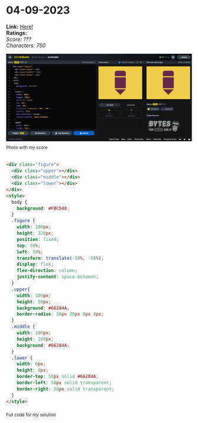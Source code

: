 # 04-09-2023

**Link:** [Here!](https://cssbattle.dev/play/eOEg01X9rCpMQnXpIIXs)
<br>
**Ratings:**
<br>
*Score: ???*
<br>
*Characters: 750*

![04-09-2023](/daily-targets/09-2023/04-09-2023/04-09-2023-solution.png)
<sub>Photo with my score</sub>
<br>
<br>

```html
<div class="figure">
  <div class="upper"></div>
  <div class="middle"></div>
  <div class="lower"></div>
</div>
<style>
  body {
    background: #F0CD48;
  }
  .figure {
    width: 100px;
    height: 220px;
    position: fixed;
    top: 50%;
    left: 50%;
    transform: translate(-50%, -50%);
    display: flex;
    flex-direction: column;
    justify-content: space-between;
  }
  .upper{
    width: 100px;
    height: 50px;
    background: #66284A;
    border-radius: 20px 20px 0px 0px;
  }
  .middle {
    width: 100px;
    height: 100px;
    background: #66284A;
  }
  .lower {
    width: 0px;
    height: 0px;
    border-top: 50px solid #66284A;
    border-left: 50px solid transparent;
    border-right: 50px solid transparent;
  }
</style>
```
<sub>Full code for my solution</sub>

